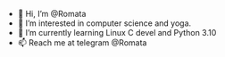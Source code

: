 - 👋 Hi, I’m @Romata
- 👀 I’m interested in computer science and yoga.
- 🌱 I’m currently learning Linux C devel and Python 3.10
- 📫 Reach me at telegram @Romata

<!---
Romata/Romata is a ✨ special ✨ repository because its `README.md` (this file) appears on your GitHub profile.
You can click the Preview link to take a look at your changes.
--->
